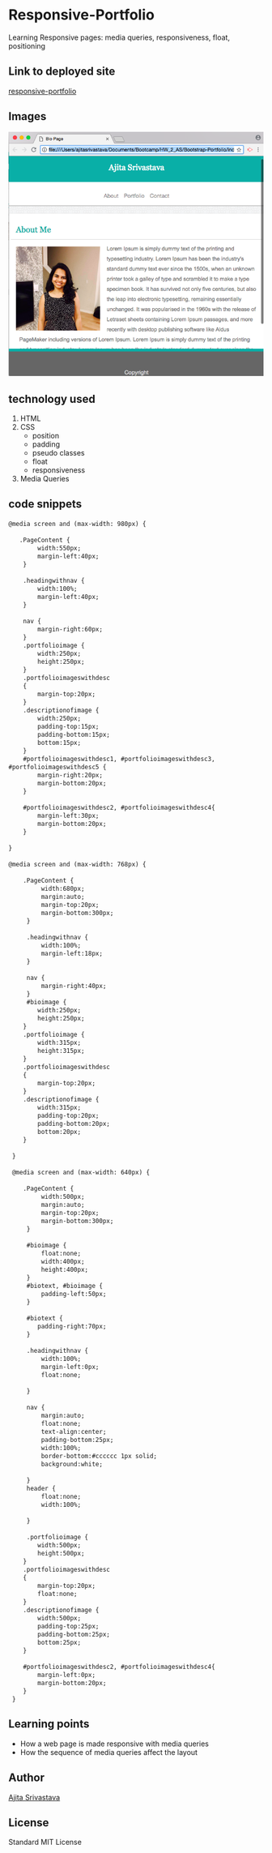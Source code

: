 # Responsive-Portfolio

<!-- Put a description of what the project is -->
Learning Responsive pages: media queries, responsiveness, float, positioning

## Link to deployed site
<!-- make a link to the deployed site --> 
<!-- [What the user will see](the link to the deployed site) -->
[responsive-portfolio](https://ajitas.github.io/Responsive-Portfolio/)

## Images
<!-- take a picture of the image and add it into the readme  -->
<!-- ![image title](path or link to image) -->
![responsive-portfolio](assets/images/responsive-portfolio.png)

## technology used
<!-- make a list of technology used -->
<!-- what you used for this web app, like html css -->

<!-- 
1. First ordered list item
2. Another item
⋅⋅* Unordered sub-list. 
1. Actual numbers don't matter, just that it's a number
⋅⋅1. Ordered sub-list
4. And another item. 
-->
1. HTML
2. CSS
    * position
    * padding
    * pseudo classes
    * float
    * responsiveness
3. Media Queries


## code snippets
<!-- put snippets of code inside ``` ``` so it will look like code -->
<!-- if you want to put blockquotes use a > -->

```
@media screen and (max-width: 980px) {

   .PageContent {
        width:550px;
        margin-left:40px;
    }

    .headingwithnav {
        width:100%;
        margin-left:40px;
    }

    nav {
        margin-right:60px;
    }
    .portfolioimage {
        width:250px;
        height:250px;
    }
    .portfolioimageswithdesc
    {
        margin-top:20px;  
    }
    .descriptionofimage {
        width:250px;
        padding-top:15px;
        padding-bottom:15px;
        bottom:15px;
    }
    #portfolioimageswithdesc1, #portfolioimageswithdesc3, #portfolioimageswithdesc5 {
        margin-right:20px;
        margin-bottom:20px;
    }
    
    #portfolioimageswithdesc2, #portfolioimageswithdesc4{
        margin-left:30px;
        margin-bottom:20px;
    }

}

@media screen and (max-width: 768px) {

    .PageContent {
         width:680px;
         margin:auto;
         margin-top:20px;
         margin-bottom:300px;
     }
 
     .headingwithnav {
         width:100%;
         margin-left:18px;
     }
 
     nav {
         margin-right:40px;
     }
     #bioimage {
        width:250px;
        height:250px;
    }
    .portfolioimage {
        width:315px;
        height:315px;
    }
    .portfolioimageswithdesc
    {
        margin-top:20px;  
    }
    .descriptionofimage {
        width:315px;
        padding-top:20px;
        padding-bottom:20px;
        bottom:20px;
    }
    
 }

 @media screen and (max-width: 640px) {

    .PageContent {
         width:500px;
         margin:auto;
         margin-top:20px;
         margin-bottom:300px;
     }

     #bioimage {
         float:none;
         width:400px;
         height:400px;
     }
     #biotext, #bioimage {
         padding-left:50px;
     }

     #biotext {
        padding-right:70px;
     }
 
     .headingwithnav {
         width:100%;
         margin-left:0px;
         float:none;
         
     }
 
     nav {
         margin:auto;
         float:none;
         text-align:center;
         padding-bottom:25px;
         width:100%;
         border-bottom:#cccccc 1px solid;
         background:white;
         
     }
     header {
         float:none;
         width:100%;

     }

     .portfolioimage {
        width:500px;
        height:500px;
    }
    .portfolioimageswithdesc
    {
        margin-top:20px;  
        float:none;
    }
    .descriptionofimage {
        width:500px;
        padding-top:25px;
        padding-bottom:25px;
        bottom:25px;
    }

    #portfolioimageswithdesc2, #portfolioimageswithdesc4{
        margin-left:0px;
        margin-bottom:20px;
    }
 }
```
## Learning points
* How a web page is made responsive with media queries
* How the sequence of media queries affect the layout


## Author 
[Ajita Srivastava](https://github.com/ajitas)

## License
Standard MIT License
